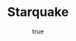 ---
title: "Starquake"
bookCover: "/assets/book-covers/starquake.jpg"
slug: "starquake"
bookAuthor: "Robert L. Forward"
rating: 10
amazonLink: ""
author:
  name: Rico Trebeljahr
  picture: "/assets/blog/profile.jpeg"
---